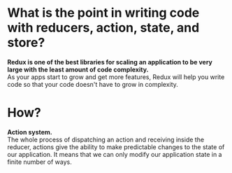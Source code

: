 # What is the point in writing code with reducers, action, state, and store?

**Redux is one of the best libraries for scaling an application to be very large with the least amount of code complexity.**   
As your apps start to grow and get more features, Redux will help you write code so that your code doesn't have to grow in complexity.

# How?
**Action system.**    
The whole process of dispatching an action and receiving inside the reducer, actions give the ability to make predictable changes to the state of our application. It means that we can only modify our application state in a finite number of ways.

